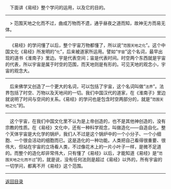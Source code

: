&emsp;下面讲《易经》整个学问的运用，以及它的目的。
___
&emsp;> 范围天地之化而不过，曲成万物而不遗，通乎昼夜之道而知，故神无方而易无体。
___
&emsp;《易经》的学问懂了以后，整个宇宙万物都懂了，所以说“``范围天地之化``”。这个中国文化《易经》所发明的“``化``”，后来被道家所运用。譬如“``宇宙``”这个名词，最早出现的道书《淮南子》里边。宇是代表空间；宙是代表时间。时空两个东西就是宇宙的代表，所以宇宙是属于时空的范围，而天地则是有形的。可见天地的观念小，宇宙的观念大。
___
&emsp;后来佛学又创造了一个更大的名词，可以包括了宇宙，这个名词叫做“``法界``”。法界包括了时空、万物以及天地间的一切。我们中国汉代的道家，在《淮南子》里边就说明了时间与空间的关系。《易经》的学问也是包含时空两部分的，就是“``范围天地之化``”的。
___
&emsp;这个宇宙，在我们中国文化里不认为是上帝创造的，也不是其他神创造的，没有宗教的性质。在《易经》文化中，还有一种科学观念，叫做造化——自造自化。整个天体宇宙是大化学的锅炉，我们人不过是这个锅炉中的一个小分子、一个小细胞、一个很会活动的细胞而已。这是造化的一种功能。人类把自己看得很重要、很伟大，但站在宇宙的立场看人类，不过像花木上的一片小叶子一样，是微不足道的。而整个的造化却非常伟大，只有懂了《易经》以后，才能知道《易经》是“``范围天地之化而不过``”的，就是说，没有任何法则是超过《易经》以外的，所有宇宙的一切学问，都离不开《易经》这个范围。
___
[返回目录](../../master/README.md#目录)